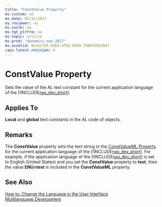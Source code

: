 ```yaml
---
title: "ConstValue Property"
ms.custom: na
ms.date: 05/31/2017
ms.reviewer: na
ms.suite: na
ms.tgt_pltfrm: na
ms.topic: article
ms.prod: "dynamics-nav-2017"
ms.assetid: 0e3ac7d5-83b5-4f92-b0d5-fd98fd932647
caps.latest.revision: 4
---
```

# ConstValue Property
Sets the value of the AL text constant for the current application language of the [!INCLUDE[nav_dev_short](includes/nav_dev_short_md.md)].  
  
## Applies To  
 **Local** and **global** text constants in the AL code of objects.  
  
## Remarks  
 The **ConstValue** property sets the text string in the [ConstValueML Property](devenv-constvalueml-Property.md) for the current application language of the [!INCLUDE[nav_dev_short](includes/nav_dev_short_md.md)]. For example, if the application language of the [!INCLUDE[nav_dev_short](includes/nav_dev_short_md.md)] is set to English \(United States\) and you set the **ConstValue** property to **test**, then the value **ENU=test** is included in the **ConstValueML** property.  
  
## See Also  
 [How to: Change the Language in the User Interface](How-to--Change-the-Language-in-the-User-Interface.md)   
 [Multilanguage Development](Multilanguage-Development.md)